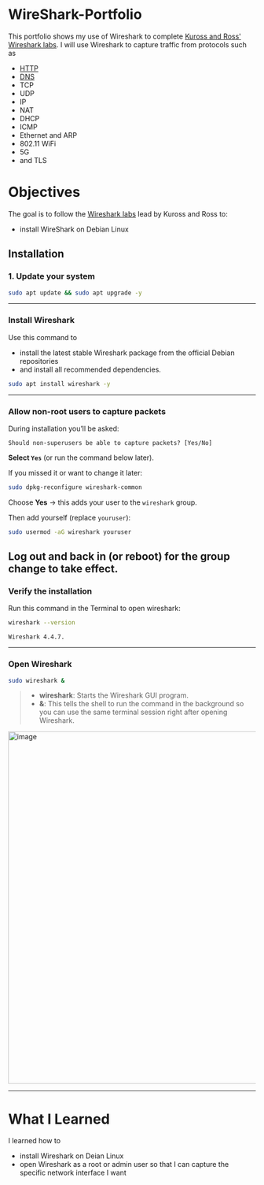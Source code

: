 # WireShark-Portfolio

This portfolio shows my use of Wireshark to complete [Kuross and Ross' Wireshark labs](https://gaia.cs.umass.edu/kurose_ross/wireshark.php).  I will use Wireshark to capture traffic from protocols such as
- [HTTP](https://github.com/kiyagak/WireShark-Portfolio/blob/main/HTTP.md)
- [DNS](https://github.com/kiyagak/WireShark-Portfolio/blob/main/DNS.md)
- TCP
- UDP
- IP
- NAT
- DHCP
- ICMP
- Ethernet and ARP
- 802.11 WiFi
- 5G
- and TLS

# Objectives
The goal is to follow the [Wireshark labs](https://gaia.cs.umass.edu/kurose_ross/wireshark.php) lead by Kuross and Ross to:
- install WireShark on Debian Linux

## Installation

### 1. Update your system
```bash
sudo apt update && sudo apt upgrade -y
```
---

### Install Wireshark

Use this command to
- install the latest stable Wireshark package from the official Debian repositories
- and install all recommended dependencies.
```bash
sudo apt install wireshark -y
```



---

### Allow non-root users to capture packets

During installation you’ll be asked:

```
Should non-superusers be able to capture packets? [Yes/No]
```

**Select `Yes`** (or run the command below later).

If you missed it or want to change it later:

```bash
sudo dpkg-reconfigure wireshark-common
```

Choose **Yes** → this adds your user to the `wireshark` group.

Then add yourself (replace `youruser`):

```bash
sudo usermod -aG wireshark youruser
```

Log out and back in (or reboot) for the group change to take effect.
---

### Verify the installation

Run this command in the Terminal to open wireshark:

```bash
wireshark --version
```

    Wireshark 4.4.7.

---

### Open Wireshark
```bash
sudo wireshark &
```

> - **wireshark**: Starts the Wireshark GUI program.
> - **&**: This tells the shell to run the command in the background so you can use the same terminal session right after opening Wireshark.

<img width="894" height="716" alt="image" src="https://github.com/user-attachments/assets/1f2deb53-2827-46de-be3c-433a4718f838" />

---

# What I Learned

I learned how to 
- install Wireshark on Deian Linux
- open Wireshark as a root or admin user so that I can capture the specific network interface I want
